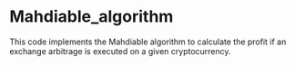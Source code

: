 # Mahdiable_algorithm
This code implements the Mahdiable algorithm to calculate the profit if an exchange arbitrage is executed on a given cryptocurrency. 

